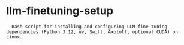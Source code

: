 # llm-finetuning-setup
      Bash script for installing and configuring LLM fine-tuning dependencies (Python 3.12, uv, Swift, Axolotl, optional CUDA) on Linux.
